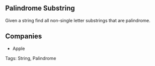 ## Palindrome Substring
Given a string find all non-single letter substrings that are palindrome.

## Companies
* Apple

Tags: String, Palindrome